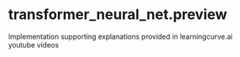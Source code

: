 # transformer_neural_net.preview
Implementation supporting explanations provided in learningcurve.ai youtube videos
